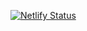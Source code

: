 [![Netlify Status](https://api.netlify.com/api/v1/badges/fbbd5423-20cf-4815-8293-c140b09ac7bf/deploy-status)](https://app.netlify.com/sites/furnx/deploys)